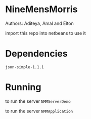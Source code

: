 # NineMensMorris

Authors: Aditeya, Amal and Elton

import this repo into netbeans to use it

# Dependencies

`json-simple-1.1.1`

# Running

to run the server `NMMServerDemo`

to run the server `NMMApplication`
